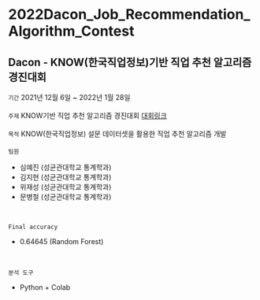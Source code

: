 # 2022Dacon_Job_Recommendation_Algorithm_Contest
Dacon - KNOW(한국직업정보)기반 직업 추천 알고리즘 경진대회
-------------
``` 기간 ``` 2021년 12월 6일 ~ 2022년 1월 28일 <br />
<br />
``` 주제 ``` KNOW기반 직업 추천 알고리즘 경진대회 [대회링크](https://dacon.io/competitions/official/235865/overview/description)<br />
<br />
``` 목적 ``` KNOW(한국직업정보) 설문 데이터셋을 활용한 직업 추천 알고리즘 개발<br />
<br />
``` 팀원 ``` <br />
- 심예진 (성균관대학교 통계학과)<br />
- 김지현 (성균관대학교 통계학과)<br />
- 위재성 (성균관대학교 통계학과)<br />
- 문병철 (성균관대학교 통계학과)<br />
<br />

``` Final accuracy ``` <br />
- 0.64645 (Random Forest)
<br />

``` 분석 도구 ``` <br />
- Python + Colab
